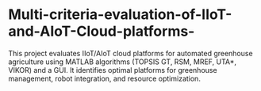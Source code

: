 # Multi-criteria-evaluation-of-IIoT-and-AIoT-Cloud-platforms-
This project evaluates IIoT/AIoT cloud platforms for automated greenhouse agriculture using MATLAB algorithms (TOPSIS GT, RSM, MREF, UTA*, VIKOR) and a GUI. It identifies optimal platforms for greenhouse management, robot integration, and resource optimization.
